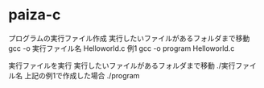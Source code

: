 # paiza-c

プログラムの実行ファイル作成 実行したいファイルがあるフォルダまで移動
gcc -o 実行ファイル名 Helloworld.c
例1 gcc -o program Helloworld.c

実行ファイルを実行 実行したいファイルがあるフォルダまで移動
./実行ファイル名
上記の例1で作成した場合 ./program